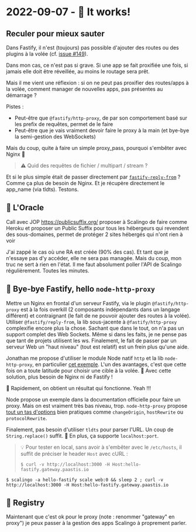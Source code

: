 # 2022-09-07 - 🚀 It works!

## Reculer pour mieux sauter

Dans Fastify, il n'est (toujours) pas possible d'ajouter des routes ou des plugins à la volée (cf. [issue #149](https://github.com/fastify/help/issues/149)).

Dans mon cas, ce n'est pas si grave. 
Si une app se fait proxifiée une fois, si jamais elle doit être réveillée, au moins le routage sera prêt.

Mais il me vient une réflexion : si on ne peut pas proxifier des routes/apps à la volée, comment manager de nouvelles apps, pas présentes au démarrage ?

Pistes :
- Peut-être que `@fastify/http-proxy`, de par son comportement basé sur les prefix de requêtes, permet de le faire
- Peut-être que je vais vraiment devoir faire le proxy à la main (et bye-bye la semi-gestion des WebSockets)

Mais du coup, quite à faire un simple proxy_pass, pourquoi s'embêter avec Nginx 🤔

> ⚠️ Quid des requêtes de fichier / multipart / stream ?

Et si le plus simple était de passer directement par [`fastify-reply-from`](https://github.com/fastify/fastify-reply-from) ? 
Comme ça plus de besoin de Nginx.
Et je récupère directement le app_name (via tldts).
Testons.

## 🔮 L'Oracle

Call avec JOP
https://publicsuffix.org/
proposer à Scalingo de faire comme Heroku et proposer un Public Suffix
pour tous les hébergeurs qui revendent des sous-domaines, permet de protéger 2 sites hébergés qui n'ont rien à voir

J'ai zappé le cas où une RA est créée (90% des cas).
Et tant que je n'essaye pas d'y accéder, elle ne sera pas managée.
Mais du coup, mon truc ne sert à rien en l'état.
Il me faut absolument poller l'API de Scalingo régulièrement.
Toutes les minutes.

## 👋 Bye-bye Fastify, hello `node-http-proxy`

Mettre un Nginx en frontal d'un serveur Fastify, via le plugin `@fastify/http-proxy` est à la fois overkill (2 composants indépendants dans un langage différent) et contraignant (le fait de ne pouvoir ajouter des routes à la volée).
Utiliser `@fastify/reply-from`, la lib sous-jacente à `@fastify/http-proxy` complexifie encore plus la chose.
Sachant que dans le tout, on n'a pas un support complet des Web Sockets.
Même si dans les faits, je ne pense pas que tant de projets utilisent les ws.
Finalement, le fait de passer par un serveur Web un "haut niveau" (tout est relatif) est un frein plus qu'une aide.

Jonathan me propose d'utiliser le module Node natif `http` et la lib `node-http-proxy`, en particulier [cet exemple](https://github.com/http-party/node-http-proxy#setup-a-stand-alone-proxy-server-with-custom-server-logic).
L'un des avantages, c'est que cette fois on a toute latitude pour choisir une cible à la volée.
🙌 Avec cette solution, plus besoin de Nginx ni de Fastify !

🎉 Rapidement, on obtient un résultat qui fonctionne. Yeah !!!

Node propose un exemple dans la documentation officielle pour faire un proxy.
Mais on est vraiment très bas niveau, trop.
`node-http-proxy` propose [tout un tas d'options](https://github.com/http-party/node-http-proxy#options) bien pratiques comme `changeOrigin`, `hostRewrite` ou `protocolRewrite`.  

Finalement, pas besoin d'utiliser `tldts` pour parser l'URL.
Un coup de `String.replace()` suffit.
💪 En plus, ça supporte `localhost:port`. 

> 💡 Pour tester en local, sans avoir à s'embêter avec le `/etc/hosts`, il suffit de préciser le header `Host` avec cURL :
> ```
> $ curl -v http://localhost:3000 -H Host:hello-fastify.gateway.paastis.io
> ```

```shell
$ scalingo -a hello-fastify scale web:0 && sleep 2 ; curl -v http://localhost:3000 -H Host:hello-fastify.gateway.paastis.io
```

## 📖 Registry

Maintenant que c'est ok pour le proxy (note : renommer "gateway" en proxy") je peux passer à la gestion des apps Scalingo à proprement parler.

